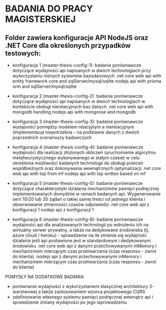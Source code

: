 # BADANIA DO PRACY MAGISTERSKIEJ

## Folder zawiera konfiguracje API NodeJS oraz .NET Core dla określonych przypadków testowych:

- konfiguracja 1 (master-thesis-config-1):
badanie porównawcze dotyczące wydajności api napisanych w dwóch technologiach przy wykorzystaniu różnych systemów bazodanowych
	.net core web api with entity framework core and sqlServer/mysql/sqlite
	nodejs api with prisma orm and sqlServer/mysql/sqlite

- konfiguracja 2 (master-thesis-config-2):
badanie porównawcze dotyczące wydajności api napisanych w dwóch technologiach w kontekście obsługi nierelacyjnych baz danych
	.net core web api with mongodb handling
	nodejs api with mongoose and mongodb

- konfiguracja 3 (master-thesis-config-3):
badanie porównawcze wydajności pomiędzy modelem relacyjnym a nierelacyjnym (implementacja niepotrzebna - na podstawie danych z dwóch poprzednich scenariuszy badawczych

- konfiguracja 4 (master-thesis-config-4):
badanie porównawcze wydajności dla realizacji złożonych obliczeń (uruchomienie algorytmu metaheurystycznego wykonywanego w stałym czasie) w celu określenia możliwości badanych technologii do obsługi poleceń współbieżnych oraz dokonywania wewnętrznych optymalizacji
	.net core web api with tsp from mf
	nodejs api with tsp written based on mf
	
- konfiguracja 5 (master-thesis-config-5):
badanie porównawcze dotyczące charakterystyki działania mechanizmów pamięci podręcznej implementowanych domyślnie w ramach badanych api. Wygenerowanie serii 10/20 lub 30 żądań o takiej samej treści od jednego klienta i obserwowanie zmienności czasów odpowiedzi
	.net core web api z konfiguracji 1
	nodejs api z konfiguracji 1
	
- konfiguracja 6 (master-thesis-config-6):
badanie porównawcze wydajności api dla analizowanych technologii po wdrożeniu ich na wirtualny serwer prywatny, a także na dedykowane środowiska (tj. azure cloud / heroku) - sprawdzenie na ile zmienia się wydajność działania jeśli api postawione jest w standardowym i dedykowanym środowisku
	.net core web api z danymi przechowywanymi inMemory i mechanizmem mierzącym czas przetwarzania (czas responsu - zwrot do klienta)
	.nodejs api z danymi przechowywanymi inMemory i mechanizmem mierzącym czas przetwarzania (czas responsu - zwrot do klienta)

POMYSŁY NA DODATKOWE BADANIA:
- porównanie wydajności z wykorzystaniem klasycznej architektury 3-warstwowej a także zastosowaniem wzorca projektowego CQRS
- zdefiniowanie własnego systemu pamięci podręcznej wewnątrz api i sprawdzenie zmiany wydajności po jego wprowadzeniu
